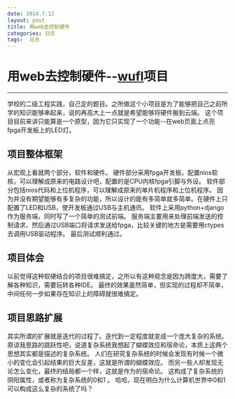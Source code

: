 ```yaml
---
date: 2014.7.12
layout: post
title: 用web去控制硬件
categories: 日志
tags:  日志
---
```

# 用web去控制硬件--[wufl]项目
---  
学校的二级工程实践，自己定的题目。之所做这个小项目是为了能够把自己之前所学的知识能够串起来，说的再高大上一点就是希望能够将硬件搬到云端。
这个项目目前来讲只能算是一个原型，因为它只实现了一个功能--在web页面上点亮fpga开发板上的LED灯。
## 项目整体框架
从宏观上看就两个部分，软件和硬件。
硬件部分采用fpga开发板，配置nios软核，可以理解成原来的电路设计吧，配置的是CPU内核fpga引脚与外设。
软件部分包括nios代码和上位机程序，可以理解成原来的单片机程序和上位机程序。
因为并没有期望能够有多复杂的功能，所以设计的能有多简单就多简单。在硬件上只配置了LED和USB，使开发板通过USB与主机通讯。
软件上采用python+django作为服务端，同时写了一个简单的测试前端。
服务端主要用来处理前端发送的控制请求，然后通过USB端口将请求发送给fpga，比较关键的地方是需要用ctypes去调用USB驱动程序。
最后测试顺利通过。

## 项目体会
以前觉得这种软硬结合的项目很难搞定，之所以有这种观念是因为跨度大，需要了解各种知识，需要玩转各种IDE。
最终的效果虽然简单，但实现的过程却不简单，中间任何一步如果存在知识上的障碍就很难搞定。

## 项目思路扩展
其实所谓的扩展就是迭代的过程了。迭代到一定程度就变成一个庞大复杂的系统。
原谅我思路的跳跃性吧，说道复杂系统我想起了蝴蝶效应和宿命论，本质上这两个思想其实都是描述的复杂系统。
人们在研究复杂系统的时候会发现有时候一个微小的变化会引起结果的巨大反差，这就是所谓的蝴蝶效应。
而另一些人却发现无论怎么变化，最终的结局都一个样，这就是作为的宿命论。
这构成了复杂系统的阴阳属性，或者称为复杂系统的0和1 。
哈哈，现在明白为什么计算机世界中0和1可以构成这么复杂的系统了吗？






[wufl]: https://github.com/aguardar/wufl
